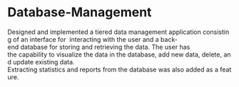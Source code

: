 ﻿# Database-Management
Designed and implemented a tiered data management application consisting of an interface for  interacting with the user and a back­end database for storing and retrieving the data. The user has  the capability to visualize the data in the database, add new data, delete, and update existing data.  Extracting statistics and reports from the database was also added as a feature.  
